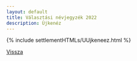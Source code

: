 ```yaml
---
layout: default
title: Választási névjegyzék 2022
description: Újkenéz
---
```


{% include settlementHTMLs/UUjkeneez.html %}

[Vissza](../)